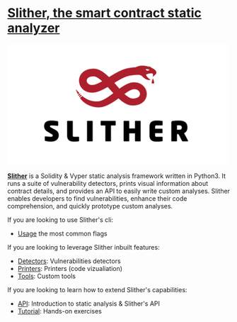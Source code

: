 # [Slither, the smart contract static analyzer](https://crytic.github.io/slither/slither.html)

<img src="https://raw.githubusercontent.com/crytic/slither/master/logo.png" alt="Slither Static Analysis Framework Logo" width="500" />

[**Slither**](https://github.com/crytic/slither) is a Solidity & Vyper static analysis framework written in Python3. It runs a suite of vulnerability detectors, prints visual information about contract details, and provides an API to easily write custom analyses. Slither enables developers to find vulnerabilities, enhance their code comprehension, and quickly prototype custom analyses.

If you are looking to use Slither's cli:

- [Usage](./Usage.md) the most common flags

If you are looking to leverage Slither inbuilt features:

- [Detectors](./detectors/): Vulnerabilities detectors
- [Printers](./printers): Printers (code vizualiation)
- [Tools](./tools): Custom tools

If you are looking to learn how to extend Slither's capabilities:

- [API](./api): Introduction to static analysis & Slither's API
- [Tutorial](./tutorials/): Hands-on exercises
